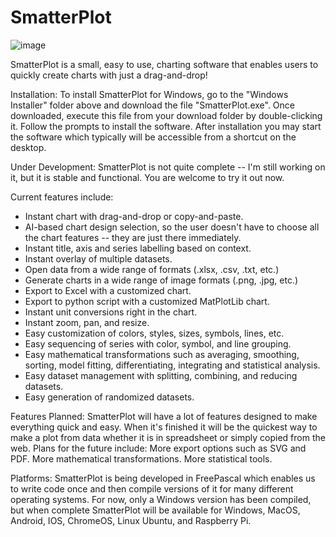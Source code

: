 # SmatterPlot
![image](https://github.com/user-attachments/assets/5626f6fc-d9cb-4abe-8bd1-91c3fbbf626d)


SmatterPlot is a small, easy to use, charting software that enables users to quickly create charts with just a drag-and-drop!

Installation:
To install SmatterPlot for Windows, go to the "Windows Installer" folder above and download the file "SmatterPlot.exe".  Once downloaded, execute this file from your download folder by double-clicking it.  Follow the prompts to install the software.  After installation you may start the software which typically will be accessible from a shortcut on the desktop.

Under Development:
SmatterPlot is not quite complete -- I'm still working on it, but it is stable and functional.  You are welcome to try it out now.



Current features include:

- Instant chart with drag-and-drop or copy-and-paste.
- AI-based chart design selection, so the user doesn't have to choose all the chart features -- they are just there immediately.
- Instant title, axis and series labelling based on context.
- Instant overlay of multiple datasets.
- Open data from a wide range of formats (.xlsx, .csv, .txt, etc.)
- Generate charts in a wide range of image formats (.png, .jpg, etc.)
- Export to Excel with a customized chart.
- Export to python script with a customized MatPlotLib chart.
- Instant unit conversions right in the chart.
- Instant zoom, pan, and resize.
- Easy customization of colors, styles, sizes, symbols, lines, etc.
- Easy sequencing of series with color, symbol, and line grouping.
- Easy mathematical transformations such as averaging, smoothing, sorting, model fitting, differentiating, integrating and statistical analysis.
- Easy dataset management with splitting, combining, and reducing datasets.
- Easy generation of randomized datasets.

Features Planned:
SmatterPlot will have a lot of features designed to make everything quick and easy.  When it's finished it will be the quickest way to make a plot from data whether it is in spreadsheet or simply copied from the web.  Plans for the future include:
More export options such as SVG and PDF.
More mathematical transformations.
More statistical tools.

Platforms:
SmatterPlot is being developed in FreePascal which enables us to write code once and then compile versions of it for many different operating systems.  For now, only a Windows version has been compiled, but when complete SmatterPlot will be available for Windows, MacOS, Android, IOS, ChromeOS, Linux Ubuntu, and Raspberry Pi.
